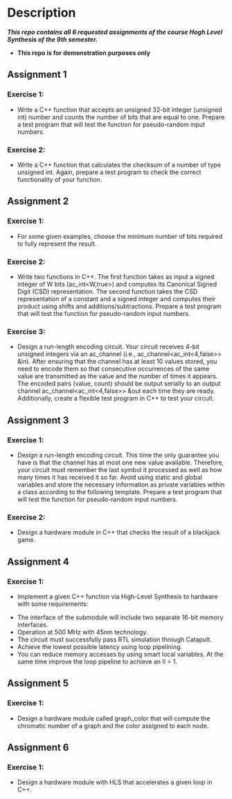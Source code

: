 # Description
***This repo contains all 6 requested assignments of the course **Hogh Level Synthesis** of the 9th semester.***

* **This repo is for demonstration purposes only**

## Assignment 1

### Exercise 1:
* Write a C++ function that accepts an unsigned 32-bit integer (unsigned int) number and counts the number of bits that are equal to one. Prepare a test program that will test the function for pseudo-random input numbers.

### Exercise 2:
* Write a C++ function that calculates the checksum of a number of type unsigned int. Again, prepare a test program to check the correct functionality of your function.

## Assignment 2

### Exercise 1:
* For some given examples, choose the minimum number of bits required to fully represent the result.

### Exercise 2:
* Write two functions in C++. The first function takes as input a signed integer of W bits (ac_int<W,true>) and computes its Canonical Signed Digit (CSD) representation. The second function takes the CSD representation of a constant and a signed integer and computes their product using shifts and additions/subtractions. Prepare a test program that will test the function for pseudo-random input numbers.

### Exercise 3:
* Design a run-length encoding circuit. Your circuit receives 4-bit unsigned integers via an ac_channel (i.e., ac_channel<ac_int<4,false>> &in). After ensuring that the channel has at least 10 values stored, you need to encode them so that consecutive occurrences of the same value are transmitted as the value and the number of times it appears. The encoded pairs (value, count) should be output serially to an output channel ac_channel<ac_int<4,false>> &out each time they are ready. Additionally, create a flexible test program in C++ to test your circuit.

## Assignment 3

### Exercise 1:
* Design a run-length encoding circuit. This time the only guarantee you have is that the channel has at most one new value available. Therefore, your circuit must remember the last symbol it processed as well as how many times it has received it so far. Avoid using static and global variables and store the necessary information as private variables within a class according to the following template. Prepare a test program that will test the function for pseudo-random input numbers.

### Exercise 2:
* Design a hardware module in C++ that checks the result of a blackjack game.

## Assignment 4

### Exercise 1:
* Implement a given C++ function via High-Level Synthesis to hardware with some requirements:

- The interface of the submodule will include two separate 16-bit memory interfaces.
-  Operation at 500 MHz with 45nm technology.
- The circuit must successfully pass RTL simulation through Catapult.
- Achieve the lowest possible latency using loop pipelining.
- You can reduce memory accesses by using smart local variables. At the same time improve the loop pipeline to achieve an II = 1.

## Assignment 5

### Exercise 1:
* Design a hardware module called graph_color that will compute the chromatic number of a graph and the color assigned to each node.

## Assignment 6

### Exercise 1:
* Design a hardware module with HLS that accelerates a given loop in C++.